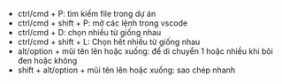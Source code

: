 - ctrl/cmd + P: tìm kiếm file trong dự án
- ctrl/cmd + shift + P: mở các lệnh trong vscode
- ctrl/cmd + D: chọn nhiều từ giống nhau
- ctrl/cmd + shift + L: Chọn hết nhiều từ giống nhau
- alt/option + mũi tên lên hoặc xuống: để di chuyển 1 hoặc nhiều khi bôi đen hoặc không
- shift + alt/option + mũi tên lên hoặc xuống: sao chép nhanh